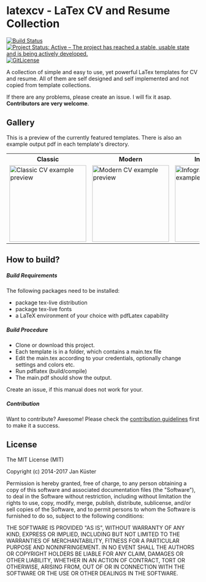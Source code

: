 # latexcv - LaTex CV and Resume Collection</h1>

[![Build Status](https://travis-ci.org/jankapunkt/latexcv.svg?branch=master)](https://travis-ci.org/jankapunkt/latexcv)
[![Project Status: Active – The project has reached a stable, usable state and is being actively developed.](http://www.repostatus.org/badges/latest/active.svg)](http://www.repostatus.org/#active)
[![GitLicense](https://gitlicense.com/badge/jankapunkt/latexcv)](https://gitlicense.com/license/jankapunkt/latexcv)

A collection of simple and easy to use, yet powerful LaTex templates for CV and resume. All of them are self designed and self implemented and not copied from template collections.

If there are any problems, please create an issue. I will fix it asap. **Contributors are very welcome**.


## Gallery

This is a preview of the currently featured templates. There is also an example output pdf in each template's directory.

<table style="width:100%;">
	<tr>
		<th>Classic</th>
		<th>Modern</th>
		<th>Infographics</th>
		<th>Two Columns</th>
		<th>Sidebar</th>
	</tr>
	<tr>
		<td>
			<img src="http://jankuester.com/wp-content/uploads/main_preview.png" 
				alt="Classic CV example preview"
				height="200" />
		</td>
		<td>
			<img src="http://jankuester.com/wp-content/uploads/main_preview-1.png" 
				alt="Modern CV example preview"
				height="200"/>
		</td>
		<td>
			<img src="http://jankuester.com/wp-content/uploads/infographics-cv.png" 
				alt="Infographics CV example preview" 
				height="200"/>
		</td>
		<td>
			<img src="http://jankuester.com/wp-content/uploads/twocolumn-cv.png" 
				alt="Two Column CV example preview" 
				height="200"/>
		</td>
		<td>
			<img src="http://jankuester.com/wp-content/uploads/sidebar_cv_template.png" 
				alt="Sidebar CV example preview" 
				height="200"/>
		</td>
	</tr>
</table>

## How to build?

##### Build Requirements

The following packages need to be installed:

- package tex-live distribution
- package tex-live fonts
- a LaTeX environment of your choice with pdfLatex capability

##### Build Procedure

 - Clone or download this project. 
 - Each template is in a folder, which contains a main.tex file
 - Edit the main.tex according to your credentials, optionally change settings and colors etc.
 - Run pdflatex (build/compile) 
 - The main.pdf should show the output.

Create an issue, if this manual does not work for your.

##### Contribution

Want to contribute? Awesome! Please check the [contribution guidelines](https://github.com/jankapunkt/latexcv/blob/master/CONTRIBUTING.md) first to make it a success.


## License

The MIT License (MIT)

Copyright (c) 2014-2017 Jan Küster

Permission is hereby granted, free of charge, to any person obtaining a copy
of this software and associated documentation files (the "Software"), to deal
in the Software without restriction, including without limitation the rights
to use, copy, modify, merge, publish, distribute, sublicense, and/or sell
copies of the Software, and to permit persons to whom the Software is
furnished to do so, subject to the following conditions:
	
THE SOFTWARE IS PROVIDED "AS IS", WITHOUT WARRANTY OF ANY KIND, EXPRESS OR
IMPLIED, INCLUDING BUT NOT LIMITED TO THE WARRANTIES OF MERCHANTABILITY,
FITNESS FOR A PARTICULAR PURPOSE AND NONINFRINGEMENT. IN NO EVENT SHALL THE
AUTHORS OR COPYRIGHT HOLDERS BE LIABLE FOR ANY CLAIM, DAMAGES OR OTHER
LIABILITY, WHETHER IN AN ACTION OF CONTRACT, TORT OR OTHERWISE, ARISING FROM,
OUT OF OR IN CONNECTION WITH THE SOFTWARE OR THE USE OR OTHER DEALINGS IN
THE SOFTWARE.

